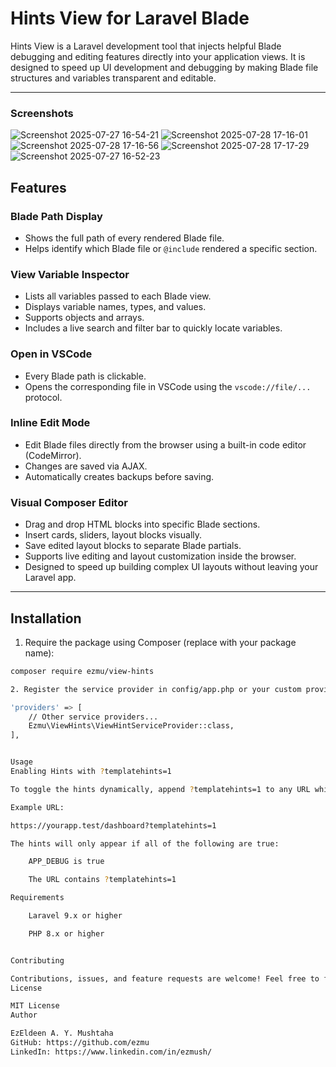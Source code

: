 # Hints View for Laravel Blade

Hints View is a Laravel development tool that injects helpful Blade debugging and editing features directly into your application views. It is designed to speed up UI development and debugging by making Blade file structures and variables transparent and editable.

---
### Screenshots
![Screenshot 2025-07-27 16-54-21](screenshots/Screenshot%20from%202025-07-27%2016-54-21.png)
![Screenshot 2025-07-28 17-16-01](screenshots/Screenshot%20from%202025-07-28%2017-16-01.png)
![Screenshot 2025-07-28 17-16-56](screenshots/Screenshot%20from%202025-07-28%2017-16-56.png)
![Screenshot 2025-07-28 17-17-29](screenshots/Screenshot%20from%202025-07-28%2017-17-29.png)
![Screenshot 2025-07-27 16-52-23](screenshots/Screenshot%20from%202025-07-27%2016-52-23.png)

## Features

### Blade Path Display
- Shows the full path of every rendered Blade file.
- Helps identify which Blade file or `@include` rendered a specific section.

### View Variable Inspector
- Lists all variables passed to each Blade view.
- Displays variable names, types, and values.
- Supports objects and arrays.
- Includes a live search and filter bar to quickly locate variables.

### Open in VSCode
- Every Blade path is clickable.
- Opens the corresponding file in VSCode using the `vscode://file/...` protocol.

### Inline Edit Mode
- Edit Blade files directly from the browser using a built-in code editor (CodeMirror).
- Changes are saved via AJAX.
- Automatically creates backups before saving.

### Visual Composer Editor
- Drag and drop HTML blocks into specific Blade sections.
- Insert cards, sliders, layout blocks visually.
- Save edited layout blocks to separate Blade partials.
- Supports live editing and layout customization inside the browser.
- Designed to speed up building complex UI layouts without leaving your Laravel app.

---

## Installation

1. Require the package using Composer (replace with your package name):

```bash
composer require ezmu/view-hints

2. Register the service provider in config/app.php or your custom providers array:

'providers' => [
    // Other service providers...
    Ezmu\ViewHints\ViewHintServiceProvider::class,
],


Usage
Enabling Hints with ?templatehints=1

To toggle the hints dynamically, append ?templatehints=1 to any URL while logged in as an admin user.

Example URL:

https://yourapp.test/dashboard?templatehints=1

The hints will only appear if all of the following are true:

    APP_DEBUG is true

    The URL contains ?templatehints=1

Requirements

    Laravel 9.x or higher

    PHP 8.x or higher


Contributing

Contributions, issues, and feature requests are welcome! Feel free to fork and submit pull requests.
License

MIT License
Author

EzEldeen A. Y. Mushtaha
GitHub: https://github.com/ezmu
LinkedIn: https://www.linkedin.com/in/ezmush/
